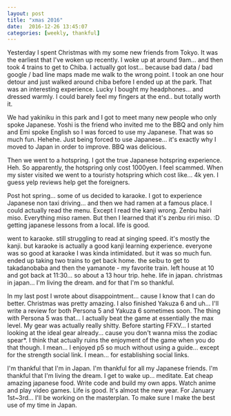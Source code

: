```yaml
---
layout: post
title: "xmas 2016"
date:  2016-12-26 13:45:07
categories: [weekly, thankful]
---
```

Yesterday I spent Christmas with my some new friends from Tokyo. It was the earliest that I've woken up recently. I woke up at around 9am... and then took 4 trains to get to Chiba. I actually got lost... because bad data / bad google / bad line maps made me walk to the wrong point. I took an one hour detour and just walked around chiba before I ended up at the park. That was an interesting experience. Lucky I bought my headphones... and dressed warmly. I could barely feel my fingers at the end.. but totally worth it.

We had yakiniku in this park and I got to meet many new people who only spoke Japanese. Yoshi is the friend who invited me to the BBQ and only him and Emi spoke English so I was forced to use my Japanese. That was so much fun. Hehehe. Just being forced to use Japanese... it's exactly why I moved to Japan in order to improve. BBQ was delicious.

Then we went to a hotspring. I got the true Japanese hotspring experience. Heh. So apparently, the hotspring only cost 1000yen. I feel scammed. When my sister visited we went to a touristy hotspring which cost like... 4k yen. I guess yelp reviews help get the foreigners. 

Post hot spring... some of us decided to karaoke. I got to experience Japanese non taxi driving... and then we had ramen at a famous place. I could actually read the menu. Except I read the kanji wrong. Zenbu hairi miso. Everything miso ramen. But then I learned that it's zenbu riri miso. :D getting japanese lessons from a local. life is good.

went to karaoke. still struggling to read at singing speed. it's mostly the kanji. but karaoke is actually a good kanji learning experience. everyone was so good at karaoke I was kinda intimidated. but it was so much fun. ended up taking two trains to get back home. the seibu to get to takadanobaba and then the yamanote - my favorite train. left house at 10 and got back at 11:30... so about a 13 hour trip. hehe. life in japan. christmas in japan... I'm living the dream. and for that I'm so thankful. 

In my last post I wrote about disappointment... cause I know that I can do better. Christmas was pretty amazing. I also finished Yakuza 6 and uh... I'll write a review for both Persona 5 and Yakuza 6 sometimes soon. The thing with Persona 5 was that... I actually beat the game at essentially the max level. My gear was actually really shitty. Before starting FFXV... I started looking at the ideal gear already... cause you don't wanna miss the zodiac spear*. I think that actually ruins the enjoyment of the game when you do that though. I mean... I enjoyed p5 so much without using a guide... except for the strength social link. I mean... for establishing social links. 

I'm thankful that I'm in Japan. I'm thankful for all my Japanese friends. I'm thankful that I'm living the dream. I get to wake up... meditate. Eat cheap amazing japanese food. Write code and build my own apps. Watch anime and play video games. Life is good. It's almost the new year. For January 1st~3rd... I'll be working on the masterplan. To make sure I make the best use of my time in Japan.

